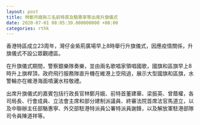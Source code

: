 ```yaml
---
layout: post
title: 林鄭月娥與三名前特首及駱惠寧等出席升旗儀式
date: 2020-07-01 08:05:39.000000000 +08:00
categories: rthk
---
```


香港特區成立23周年，灣仔金紫荊廣場早上8時舉行升旗儀式，因應疫情關係，升旗儀式不設公眾觀禮區。

在升旗儀式期間，警察銀樂隊奏樂，並由兩名歌唱家領唱國歌，國旗和區旗早上8時升上旗桿頂，政府飛行服務隊直升機在維港上空飛過，展示大型國旗和區旗，水警輪亦在維港海面噴灑水柱敬禮。

出席升旗儀式的嘉賓包括行政長官林鄭月娥、前特首董建華、梁振英、曾蔭權，各司局長、行會成員、立法會主席和部分建制派議員、終審法院首席法官馬道立，以及中聯辦主任部駱惠寧、外交部駐港特派員公署特派員謝鋒，以及解放軍駐港部隊司令員陳道祥等。
